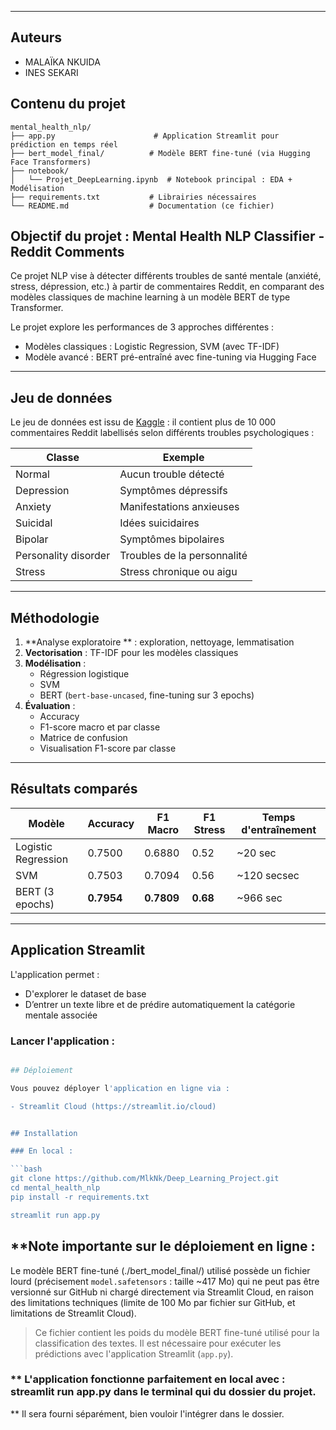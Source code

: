
---
## Auteurs 
- MALAÏKA NKUIDA
- INES SEKARI


## Contenu du projet

```
mental_health_nlp/
├── app.py                      # Application Streamlit pour prédiction en temps réel
├── bert_model_final/          # Modèle BERT fine-tuné (via Hugging Face Transformers)
├── notebook/
│   └── Projet_DeepLearning.ipynb  # Notebook principal : EDA + Modélisation
├── requirements.txt           # Librairies nécessaires
└── README.md                  # Documentation (ce fichier)
```


## Objectif du projet : Mental Health NLP Classifier - Reddit Comments

Ce projet NLP vise à détecter différents troubles de santé mentale (anxiété, stress, dépression, etc.) à partir de commentaires Reddit, en comparant des modèles classiques de machine learning à un modèle BERT de type Transformer.

Le projet explore les performances de 3 approches différentes :
- Modèles classiques : Logistic Regression, SVM (avec TF-IDF)
- Modèle avancé : BERT pré-entraîné avec fine-tuning via Hugging Face

---

## Jeu de données

Le jeu de données est issu de [Kaggle](https://www.kaggle.com/datasets/suchintikasarkar/sentiment-analysis-for-mental-health/data) : il contient plus de 10 000 commentaires Reddit labellisés selon différents troubles psychologiques :

| Classe                 | Exemple             |
|------------------------|---------------------|
| Normal                | Aucun trouble détecté |
| Depression            | Symptômes dépressifs |
| Anxiety               | Manifestations anxieuses |
| Suicidal              | Idées suicidaires |
| Bipolar               | Symptômes bipolaires |
| Personality disorder  | Troubles de la personnalité |
| Stress                | Stress chronique ou aigu |

---

## Méthodologie

1. **Analyse exploratoire ** : exploration, nettoyage, lemmatisation
2. **Vectorisation** : TF-IDF pour les modèles classiques
3. **Modélisation** :
   - Régression logistique
   - SVM
   - BERT (`bert-base-uncased`, fine-tuning sur 3 epochs)
4. **Évaluation** :
   - Accuracy
   - F1-score macro et par classe
   - Matrice de confusion
   - Visualisation F1-score par classe

---

## Résultats comparés

| Modèle              | Accuracy | F1 Macro | F1 Stress | Temps d'entraînement |
|---------------------|----------|----------|-----------|-----------------------|
| Logistic Regression | 0.7500   | 0.6880   | 0.52      | ~20 sec               |
| SVM                 | 0.7503   | 0.7094   | 0.56      | ~120 secsec               |
| BERT (3 epochs)     | **0.7954** | **0.7809** | **0.68** | ~966 sec             |

---

## Application Streamlit

L'application permet :
- D'explorer le dataset de base
- D’entrer un texte libre et de prédire automatiquement la catégorie mentale associée

### Lancer l'application :

```bash

## Déploiement

Vous pouvez déployer l'application en ligne via :

- Streamlit Cloud (https://streamlit.io/cloud)


## Installation

### En local :

```bash
git clone https://github.com/MlkNk/Deep_Learning_Project.git
cd mental_health_nlp
pip install -r requirements.txt

streamlit run app.py
```

## **Note importante sur le déploiement en ligne :

Le modèle BERT fine-tuné (./bert_model_final/) utilisé possède un fichier lourd (précisement `model.safetensors` : taille ~417 Mo) qui ne peut pas être versionné sur GitHub ni chargé directement via Streamlit Cloud, en raison des limitations techniques (limite de 100 Mo par fichier sur GitHub, et limitations de Streamlit Cloud).

> Ce fichier contient les poids du modèle BERT fine-tuné utilisé pour la classification des textes. Il est nécessaire pour exécuter les prédictions avec l'application Streamlit (`app.py`).

### ** L'application fonctionne parfaitement en local avec : streamlit run app.py dans le terminal qui du dossier du projet.

** Il sera fourni séparément, bien vouloir l'intégrer dans le dossier.

